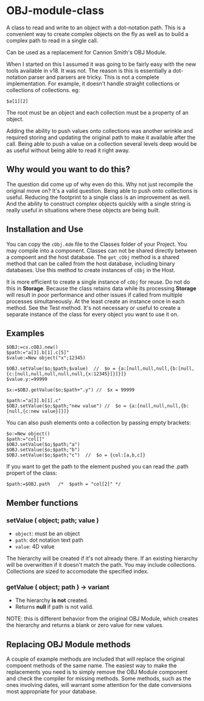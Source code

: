 # OBJ-module-class

A class to read and write to an object with a dot-notation path. This is a convenient way to create complex objects on the fly as well as to build a complex path to read in a single call.

Can be used as a replacement for Cannon Smith's OBJ Module.

When I started on this I assumed it was going to be fairly easy with the new tools available in v18. It was not. The reason is this is essentially a dot-notation parser and parsers are tricky. This is not a complete implementation. For example, it doesn't handle straight collections or collections of collections. eg:

```4d
$a[1][2]
```

The root must be an object and each collection must be a property of an object.

Adding the ability to push values onto collections was another wrinkle and required storing and updating the original path to make it available after the call. Being able to push a value on a collection several levels deep would be as useful without being able to read it right away.

## Why would you want to do this?

The question did come up of why even do this. Why not just recompile the original move on? It's a valid question. Being able to push onto collections is useful. Reducing the footprint to a single class is an improvement as well. And the ability to construct complex objects quickly with a single string is really useful in situations where these objects are being built.

## Installation and Use

You can copy the `cObj.4dm` file to the Classes folder of your Project.
You may compile into a component. Classes can not be shared directly between a compoent and the host database. The `get_cObj` method is a shared method that can be called from the host database, including binary databases. Use this method to create instances of `cObj` in the Host.

It is more efficient to create a single instance of `cObj` for reuse. Do not do this in **Storage**. Because the class retains data while its processing **Storage** will result in poor performance and other issues if called from multiple processes simultaneously. At the least create an instance once in each method. See the Test method. It's not necessary or useful to create a separate instance of the class for every object you want to use it on.

## Examples

```4d
$OBJ:=cs.cOBJ.new()
$path:="a[3].b[1].c[5]"
$value:=New object("x";12345)

$OBJ.setValue($o;$path;$value)  //  $o = {a:[null,null,null,{b:[null,{c:[null,null,null,null,null,{x:12345}]}]}]}
$value.y:=99999

$x:=$OBJ.getValue($o;$path+".y") //  $x = 99999

$path:="a[3].b[1].c"
$OBJ.setValue($o;$path;"new value") //  $o = {a:[null,null,null,{b:[null,{c:new value}]}]}
```

You can also push elements onto a collection by passing empty brackets:

```4d
$o:=New object()
$path:="col[]"
$OBJ.setValue($o;$path;"a")
$OBJ.setValue($o;$path;"b")
$OBJ.setValue($o;$path;"c")  //  $o = {col:[a,b,c]}
```

If you want to get the path to the element pushed you can read the .path propert of the class:

```4d
$path:=$OBJ.path   /*  $path = "col[2]"	*/
```

## Member functions

### setValue ( object; path; value )

- `object`: must be an object
- `path`: dot notation text path
- `value`: 4D value

 The hierarchy will be created if it's not already there. If an existing hierarchy will be overwritten if it doesn't match the path.
 You may include collections. Collections are sized to accomodate the specified index.

### getValue ( object; path ) -> variant

- The hierarchy **is not** created.
- Returns **null** if path is not valid.

 NOTE: this is different behavior from the original OBJ Module, which creates the hierarchy and returns a blank or zero value for new values.

## Replacing OBJ Module methods

A couple of example methods are included that will replace the original compoent methods of the same name. The easiest way to make the replacements you need is to simply remove the OBJ Module component and check the compiler for missing methods. Some methods, such as the ones involving dates, will warrant some attention for the date conversions most appropriate for your database.
